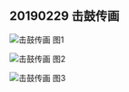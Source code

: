 ## 20190229 击鼓传画

![击鼓传画 图1](https://i.loli.net/2020/02/29/3MP4DZGHR1N8V6U.jpg)

![击鼓传画 图2](https://i.loli.net/2020/02/29/CSVnTAYzRgMkBba.png)

![击鼓传画 图3](https://i.loli.net/2020/02/29/w52cBaMvHPbz1x9.png)


